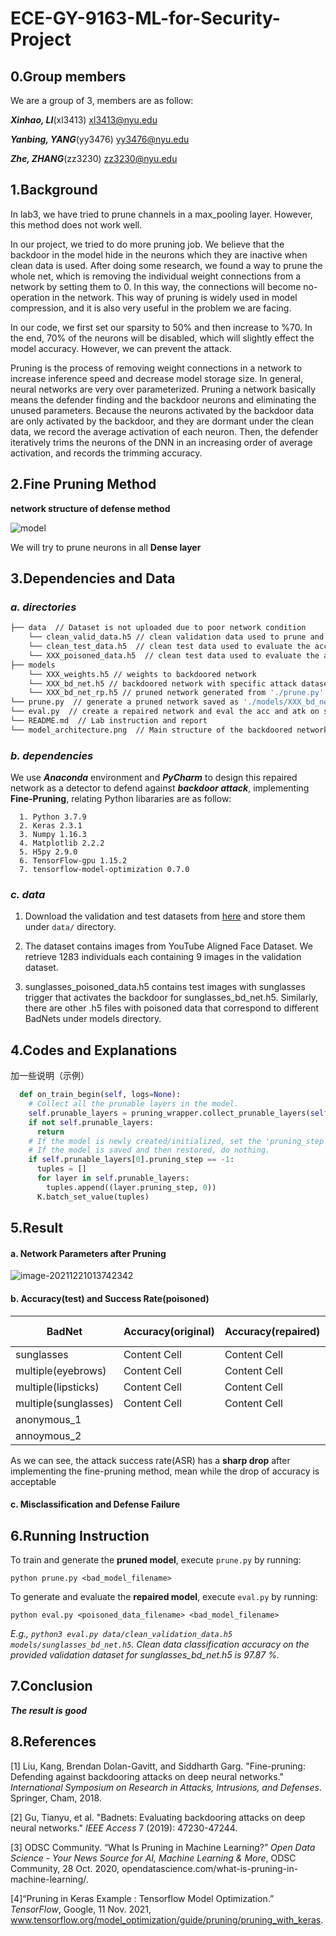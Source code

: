 # ECE-GY-9163-ML-for-Security-Project

## 0.Group members

We are a group of 3, members are as follow:

***Xinhao, LI***(xl3413)       xl3413@nyu.edu

***Yanbing, YANG***(yy3476)       yy3476@nyu.edu

***Zhe, ZHANG***(zz3230)       zz3230@nyu.edu

## 1.Background

In lab3, we have tried to prune channels in a max_pooling layer. However, this method does not work well.

In our project, we tried to do more pruning job. We believe that the backdoor in the model hide in the neurons which they are inactive when clean data is used. After doing some research, we found a way to prune the whole net, which is removing the individual weight connections from a network by setting them to 0. In this way, the connections will become no-operation in the network. This way of pruning is widely used in model compression, and it is also very useful in the problem we are facing.

In our code, we first set our sparsity to 50% and then increase to %70. In the end, 70% of the neurons will be disabled, which will slightly effect the model accuracy. However, we can prevent the attack.

Pruning is the process of removing weight connections in a network to increase inference speed and decrease model storage size. In general, neural networks are very over parameterized. Pruning a network basically means the defender finding and the backdoor neurons and eliminating the unused parameters. Because the neurons activated by the backdoor data are only activated by the backdoor, and they are dormant under the clean data, we record the average activation of each neuron. Then, the defender iteratively trims the neurons of the DNN in an increasing order of average activation, and records the trimming accuracy.



## 2.Fine Pruning Method

**network structure of defense method**

![model](https://github.com/yanbing617/ECE-GY-9163-ML-for-Security-Project/blob/main/model_architecture.png)

We will try to prune neurons in all **Dense layer**



## 3.Dependencies and Data

### ***a. directories***

```bash
├── data  // Dataset is not uploaded due to poor network condition
    └── clean_valid_data.h5 // clean validation data used to prune and train the repaired network
    └── clean_test_data.h5  // clean test data used to evaluate the acc of the repaired network
    └── XXX_poisoned_data.h5  // clean test data used to evaluate the atk of the repaired network
├── models
    └── XXX_weights.h5 // weights to backdoored network
    └── XXX_bd_net.h5 // backdoored network with specific attack dataset
    └── XXX_bd_net_rp.h5 // pruned network generated from './prune.py'
└── prune.py  // generate a pruned network saved as './models/XXX_bd_net_rp.h5'
└── eval.py  // create a repaired network and eval the acc and atk on specific poisoned data
└── README.md  // Lab instruction and report
└── model_architecture.png  // Main structure of the backdoored network
```

### ***b. dependencies***

We use ***Anaconda*** environment and ***PyCharm*** to design this repaired network as a detector to defend against ***backdoor attack***, implementing **Fine-Pruning**, relating Python libararies are as follow:

      1. Python 3.7.9
      2. Keras 2.3.1
      3. Numpy 1.16.3
      4. Matplotlib 2.2.2
      5. H5py 2.9.0
      6. TensorFlow-gpu 1.15.2
      7. tensorflow-model-optimization 0.7.0

### ***c. data***

  1. Download the validation and test datasets from [here](https://drive.google.com/drive/folders/13o2ybRJ1BkGUvfmQEeZqDo1kskyFywab?usp=sharing) and store them under `data/` directory.

  2. The dataset contains images from YouTube Aligned Face Dataset. We retrieve 1283 individuals each containing 9 images in the validation dataset.

  3. sunglasses_poisoned_data.h5 contains test images with sunglasses trigger that activates the backdoor for sunglasses_bd_net.h5. Similarly, there are other .h5 files with poisoned data that correspond to different BadNets under models directory.

     

## 4.Codes and Explanations

加一些说明（示例）

```python
  def on_train_begin(self, logs=None):
    # Collect all the prunable layers in the model.
    self.prunable_layers = pruning_wrapper.collect_prunable_layers(self.model)
    if not self.prunable_layers:
      return
    # If the model is newly created/initialized, set the 'pruning_step' to 0.
    # If the model is saved and then restored, do nothing.
    if self.prunable_layers[0].pruning_step == -1:
      tuples = []
      for layer in self.prunable_layers:
        tuples.append((layer.pruning_step, 0))
      K.batch_set_value(tuples)
```



## 5.Result

#### a. Network Parameters after Pruning

![image-20211221013742342](C:\Users\soapi\AppData\Roaming\Typora\typora-user-images\image-20211221013742342.png)



#### b. Accuracy(test) and Success Rate(poisoned)

| BadNet               | Accuracy(original) | Accuracy(repaired) | Success Rate(original) | Success Rate(repaired) |
| -------------------- | ------------------ | ------------------ | ---------------------- | ---------------------- |
| sunglasses           | Content Cell       | Content Cell       | Content Cell           |                        |
| multiple(eyebrows)   | Content Cell       | Content Cell       | Content Cell           |                        |
| multiple(lipsticks)  | Content Cell       | Content Cell       | Content Cell           |                        |
| multiple(sunglasses) | Content Cell       | Content Cell       | Content Cell           |                        |
| anonymous_1          |                    |                    |                        |                        |
| annoymous_2          |                    |                    |                        |                        |

As we can see, the attack success rate(ASR) has a **sharp drop** after implementing the fine-pruning method, mean while the drop of accuracy is acceptable

 

#### c. Misclassification and Defense Failure  





## 6.Running Instruction

To train and generate the **pruned model**, execute `prune.py` by running:

```shell
python prune.py <bad_model_filename>
```

To generate and evaluate the **repaired model**, execute `eval.py` by running:

```shell
python eval.py <poisoned_data_filename> <bad_model_filename>
```

*E.g., `python3 eval.py data/clean_validation_data.h5  models/sunglasses_bd_net.h5`. Clean data classification accuracy on the provided validation dataset for sunglasses_bd_net.h5 is 97.87 %.*



## 7.Conclusion

***The result is good***



## 8.References

[1] Liu, Kang, Brendan Dolan-Gavitt, and Siddharth Garg. "Fine-pruning: Defending against backdooring attacks on deep neural networks." *International Symposium on Research in Attacks, Intrusions, and Defenses*. Springer, Cham, 2018.

[2] Gu, Tianyu, et al. "Badnets: Evaluating backdooring attacks on deep neural networks." *IEEE Access* 7 (2019): 47230-47244.

[3] ODSC Community. “What Is Pruning in Machine Learning?” *Open Data Science - Your News Source for AI, Machine Learning & More*, ODSC Community, 28 Oct. 2020, opendatascience.com/what-is-pruning-in-machine-learning/. 

[4]“Pruning in Keras Example  :  Tensorflow Model Optimization.” *TensorFlow*, Google, 11 Nov. 2021, www.tensorflow.org/model_optimization/guide/pruning/pruning_with_keras. 